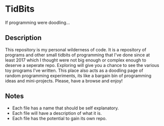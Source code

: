 # TidBits

If programming were doodling...

## Description

This repository is my personal wilderness of code. It is a repository of programs and other small tidbits of programming that I've done since at least 2017 which I thought were not big enough or complex enough to deserve a seperate repo. Exploring will give you a chance to see the various toy programs I've written. This place also acts as a doodling page of random programming experiments, its like a bargain bin of programming ideas and mini-projects.
Please, have a browse and enjoy!

## Notes

* Each file has a name that should be self explanatory.
* Each file will have a description of what it is.
* Each file has the potential to gain its own repo.
